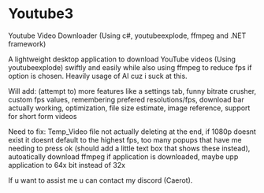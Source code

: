 # Youtube3
 Youtube Video Downloader
(Using c#, youtubeexplode, ffmpeg and .NET framework)

A lightweight desktop application to download YouTube videos (Using youtubeexplode) swiftly and easily while also using ffmpeg to reduce fps if option is chosen.
Heavily usage of AI cuz i suck at this.

Will add: (attempt to) more features like a settings tab, funny bitrate crusher, custom fps values, remembering prefered resolutions/fps, download bar actually working, optimization, file size estimate, image reference, support for short form videos

Need to fix: Temp_Video file not actually deleting at the end, if 1080p doesnt exist it doesnt default to the highest fps, too many popups that have me needing to press ok (should add a little text box that shows these instead), autoatically download ffmpeg if application is downloaded, maybe upp application to 64x bit instead of 32x

If u want to assist me u can contact my discord (Caerot). 
